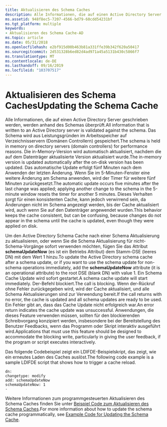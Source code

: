 ```yaml
---
title: Aktualisieren des Schema Caches
description: Alle Informationen, die auf einen Active Directory Server geschrieben werden, werden anhand des Schemas überprüft.
ms.assetid: 948f8ec5-7207-4566-bd79-60cdd54231bf
ms.tgt_platform: multiple
keywords:
- Aktualisieren des Schema Cache-AD
ms.topic: article
ms.date: 05/31/2018
ms.openlocfilehash: e2bf915d00b463b81a331ffe39b342f620a50417
ms.sourcegitcommit: 2d531328b6ed82d4ad971a45a5131b430c5866f7
ms.translationtype: MT
ms.contentlocale: de-DE
ms.lasthandoff: 09/16/2019
ms.locfileid: "103707517"
---
```

# <a name="updating-the-schema-cache"></a><span data-ttu-id="1f3bf-104">Aktualisieren des Schema Caches</span><span class="sxs-lookup"><span data-stu-id="1f3bf-104">Updating the Schema Cache</span></span>

<span data-ttu-id="1f3bf-105">Alle Informationen, die auf einen Active Directory Server geschrieben werden, werden anhand des Schemas überprüft.</span><span class="sxs-lookup"><span data-stu-id="1f3bf-105">All information that is written to an Active Directory server is validated against the schema.</span></span> <span data-ttu-id="1f3bf-106">Das Schema wird aus Leistungsgründen im Arbeitsspeicher auf Verzeichnisservern (Domänen Controllern) gespeichert.</span><span class="sxs-lookup"><span data-stu-id="1f3bf-106">The schema is held in memory on directory servers (domain controllers) for performance reasons.</span></span> <span data-ttu-id="1f3bf-107">Die in-Memory-Version wird automatisch aktualisiert, nachdem die auf dem Datenträger aktualisierte Version aktualisiert wurde.</span><span class="sxs-lookup"><span data-stu-id="1f3bf-107">The in-memory version is updated automatically after the on-disk version has been updated.</span></span> <span data-ttu-id="1f3bf-108">Das automatische Update erfolgt fünf Minuten nach dem Anwenden der letzten Änderung. Wenn Sie im 5-Minuten-Fenster eine weitere Änderung am Schema anwenden, wird der Timer für weitere fünf Minuten zurückgesetzt.</span><span class="sxs-lookup"><span data-stu-id="1f3bf-108">The automatic update occurs five minutes after the last change was applied; applying another change to the schema in the 5-minute window resets the timer for another 5 minutes.</span></span> <span data-ttu-id="1f3bf-109">Dieses Verhalten sorgt für einen konsistenten Cache, kann jedoch verwirrend sein, da Änderungen nicht im Schema angezeigt werden, bis der Cache aktualisiert wird, auch wenn Sie auf den Datenträger angewendet wurden.</span><span class="sxs-lookup"><span data-stu-id="1f3bf-109">This behavior keeps the cache consistent, but can be confusing, because changes do not appear in the schema until the cache is updated, even though they were applied on disk.</span></span>

<span data-ttu-id="1f3bf-110">Um den Active Directory Schema Cache nach einer Schema Aktualisierung zu aktualisieren, oder wenn Sie die Schema Aktualisierung für nicht-Schema-Vorgänge sofort verwenden möchten, fügen Sie das Attribut **schemaUpdateNow** (es ist ein Betriebs Attribut) dem Stamm-DSE (leeres DN) mit dem Wert 1 hinzu.</span><span class="sxs-lookup"><span data-stu-id="1f3bf-110">To update the Active Directory schema cache after a schema update, or if you want to use the schema update for non-schema operations immediately, add the **schemaUpdateNow** attribute (it is an operational attribute) to the root DSE (blank DN) with value 1.</span></span> <span data-ttu-id="1f3bf-111">Ein Schema Cache Update wird sofort gestartet.</span><span class="sxs-lookup"><span data-stu-id="1f3bf-111">A schema cache update will start immediately.</span></span> <span data-ttu-id="1f3bf-112">Der-Befehl blockiert.</span><span class="sxs-lookup"><span data-stu-id="1f3bf-112">The call is blocking.</span></span> <span data-ttu-id="1f3bf-113">Wenn der-Rückruf ohne Fehler zurückgegeben wird, wird der Cache aktualisiert, und alle Schema Aktualisierungen sind zur Verwendung bereit.</span><span class="sxs-lookup"><span data-stu-id="1f3bf-113">If the call returns with no error, the cache is updated and all schema updates are ready to be used.</span></span> <span data-ttu-id="1f3bf-114">Ein Fehler gibt an, dass das Cache Update nicht erfolgreich war.</span><span class="sxs-lookup"><span data-stu-id="1f3bf-114">An error return indicates the cache update was unsuccessful.</span></span> <span data-ttu-id="1f3bf-115">Anwendungen, die dieses Feature verwenden müssen, sollten für den blockierenden Schreibvorgang konzipiert werden, insbesondere bei der Bereitstellung des Benutzer Feedbacks, wenn das Programm oder Skript interaktiv ausgeführt wird.</span><span class="sxs-lookup"><span data-stu-id="1f3bf-115">Applications that must use this feature should be designed to accommodate the blocking write, particularly in giving the user feedback, if the program or script executes interactively.</span></span>

<span data-ttu-id="1f3bf-116">Das folgende Codebeispiel zeigt ein LDIFDE-Beispielskript, das zeigt, wie ein erneutes Laden des Caches auslöst.</span><span class="sxs-lookup"><span data-stu-id="1f3bf-116">The following code example is a sample LDIFDE script that shows how to trigger a cache reload.</span></span>

``` syntax
dn:
changetype: modify
add: schemaUpdateNow
schemaUpdateNow: 1
-
```

<span data-ttu-id="1f3bf-117">Weitere Informationen zum programmgesteuerten Aktualisieren des Schema Caches finden Sie unter [Beispiel Code zum Aktualisieren des Schema Caches](example-code-for-updating-the-schema-cache.md).</span><span class="sxs-lookup"><span data-stu-id="1f3bf-117">For more information about how to update the schema cache programmatically, see [Example Code for Updating the Schema Cache](example-code-for-updating-the-schema-cache.md).</span></span>

 

 





